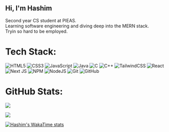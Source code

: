 ## Hi, I'm Hashim

Second year CS student at PIEAS.  
Learning software engineering and diving deep into the MERN stack.  
Tryin so hard to be employed.

#  Tech Stack:
![HTML5](https://img.shields.io/badge/html5-%23E34F26.svg?style=flat-square&logo=html5&logoColor=white) ![CSS3](https://img.shields.io/badge/css3-%231572B6.svg?style=flat-square&logo=css3&logoColor=white) ![JavaScript](https://img.shields.io/badge/javascript-%23323330.svg?style=flat-square&logo=javascript&logoColor=%23F7DF1E) ![Java](https://img.shields.io/badge/java-%23ED8B00.svg?style=flat-square&logo=openjdk&logoColor=white) ![C](https://img.shields.io/badge/c-%2300599C.svg?style=flat-square&logo=c&logoColor=white) ![C++](https://img.shields.io/badge/c++-%2300599C.svg?style=flat-square&logo=c%2B%2B&logoColor=white) ![TailwindCSS](https://img.shields.io/badge/tailwindcss-%2338B2AC.svg?style=flat-square&logo=tailwind-css&logoColor=white) ![React](https://img.shields.io/badge/react-%2320232a.svg?style=flat-square&logo=react&logoColor=%2361DAFB) ![Next JS](https://img.shields.io/badge/Next-black?style=flat-square&logo=next.js&logoColor=white) ![NPM](https://img.shields.io/badge/NPM-%23CB3837.svg?style=flat-square&logo=npm&logoColor=white) ![NodeJS](https://img.shields.io/badge/node.js-6DA55F?style=flat-square&logo=node.js&logoColor=white) ![Git](https://img.shields.io/badge/git-%23F05033.svg?style=flat-square&logo=git&logoColor=white) ![GitHub](https://img.shields.io/badge/github-%23121011.svg?style=flat-square&logo=github&logoColor=white)
#  GitHub Stats:
<!-- GitHub Stats -->
![](https://github-readme-stats.vercel.app/api?username=HashimMatloob&theme=tokyonight&hide_border=false&include_all_commits=false&count_private=false)

<!-- GitHub Streak Stats -->
![](https://nirzak-streak-stats.vercel.app/?user=HashimMatloob&theme=tokyonight&hide_border=false)

<!-- Top Languages -->
[![Hashim's WakaTime stats](https://github-readme-stats.vercel.app/api/wakatime?username=hashimmatloob&layout=compact&theme=tokyonight)](https://github.com/anuraghazra/github-readme-stats)

